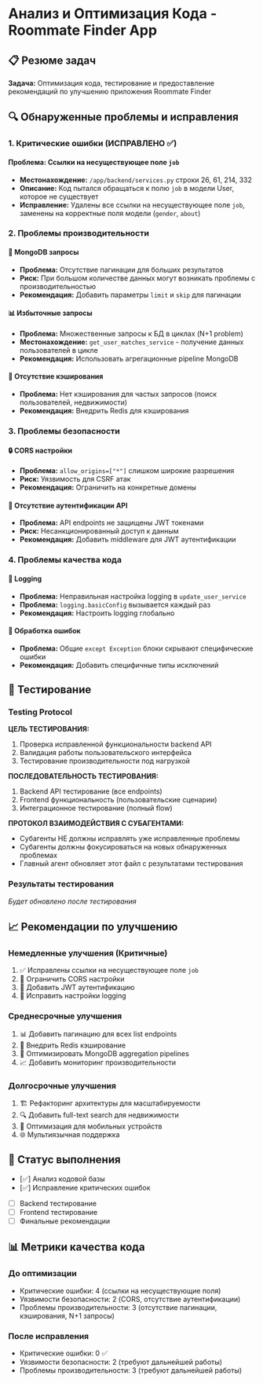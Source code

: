 # Анализ и Оптимизация Кода - Roommate Finder App

## 📋 Резюме задач

**Задача:** Оптимизация кода, тестирование и предоставление рекомендаций по улучшению приложения Roommate Finder

## 🔍 Обнаруженные проблемы и исправления

### 1. Критические ошибки (ИСПРАВЛЕНО ✅)

#### Проблема: Ссылки на несуществующее поле `job`
- **Местонахождение:** `/app/backend/services.py` строки 26, 61, 214, 332
- **Описание:** Код пытался обращаться к полю `job` в модели User, которое не существует
- **Исправление:** Удалены все ссылки на несуществующее поле `job`, заменены на корректные поля модели (`gender`, `about`)

### 2. Проблемы производительности

#### 🔄 MongoDB запросы
- **Проблема:** Отсутствие пагинации для больших результатов
- **Риск:** При большом количестве данных могут возникать проблемы с производительностью
- **Рекомендация:** Добавить параметры `limit` и `skip` для пагинации

#### 📊 Избыточные запросы
- **Проблема:** Множественные запросы к БД в циклах (N+1 problem)
- **Местонахождение:** `get_user_matches_service` - получение данных пользователей в цикле
- **Рекомендация:** Использовать агрегационные pipeline MongoDB

#### 🚀 Отсутствие кэширования
- **Проблема:** Нет кэширования для частых запросов (поиск пользователей, недвижимости)
- **Рекомендация:** Внедрить Redis для кэширования

### 3. Проблемы безопасности

#### 🔒 CORS настройки
- **Проблема:** `allow_origins=["*"]` слишком широкие разрешения
- **Риск:** Уязвимость для CSRF атак
- **Рекомендация:** Ограничить на конкретные домены

#### 🔑 Отсутствие аутентификации API
- **Проблема:** API endpoints не защищены JWT токенами
- **Риск:** Несанкционированный доступ к данным
- **Рекомендация:** Добавить middleware для JWT аутентификации

### 4. Проблемы качества кода

#### 📝 Logging
- **Проблема:** Неправильная настройка logging в `update_user_service`
- **Проблема:** `logging.basicConfig` вызывается каждый раз
- **Рекомендация:** Настроить logging глобально

#### 🔧 Обработка ошибок
- **Проблема:** Общие `except Exception` блоки скрывают специфические ошибки
- **Рекомендация:** Добавить специфичные типы исключений

## 🧪 Тестирование

### Testing Protocol

**ЦЕЛЬ ТЕСТИРОВАНИЯ:**
1. Проверка исправленной функциональности backend API
2. Валидация работы пользовательского интерфейса
3. Тестирование производительности под нагрузкой

**ПОСЛЕДОВАТЕЛЬНОСТЬ ТЕСТИРОВАНИЯ:**
1. Backend API тестирование (все endpoints)
2. Frontend функциональность (пользовательские сценарии)
3. Интеграционное тестирование (полный flow)

**ПРОТОКОЛ ВЗАИМОДЕЙСТВИЯ С СУБАГЕНТАМИ:**
- Субагенты НЕ должны исправлять уже исправленные проблемы
- Субагенты должны фокусироваться на новых обнаруженных проблемах
- Главный агент обновляет этот файл с результатами тестирования

### Результаты тестирования
*Будет обновлено после тестирования*

## 📈 Рекомендации по улучшению

### Немедленные улучшения (Критичные)
1. ✅ Исправлены ссылки на несуществующее поле `job`
2. 🔄 Ограничить CORS настройки
3. 🔑 Добавить JWT аутентификацию
4. 📝 Исправить настройки logging

### Среднесрочные улучшения
1. 📊 Добавить пагинацию для всех list endpoints
2. 🚀 Внедрить Redis кэширование
3. 🔄 Оптимизировать MongoDB aggregation pipelines
4. 📈 Добавить мониторинг производительности

### Долгосрочные улучшения
1. 🏗️ Рефакторинг архитектуры для масштабируемости
2. 🔍 Добавить full-text search для недвижимости
3. 📱 Оптимизация для мобильных устройств
4. 🌐 Мультиязычная поддержка

## 🚀 Статус выполнения

- [✅] Анализ кодовой базы
- [✅] Исправление критических ошибок
- [ ] Backend тестирование
- [ ] Frontend тестирование  
- [ ] Финальные рекомендации

## 📊 Метрики качества кода

### До оптимизации
- Критические ошибки: 4 (ссылки на несуществующие поля)
- Уязвимости безопасности: 2 (CORS, отсутствие аутентификации)
- Проблемы производительности: 3 (отсутствие пагинации, кэширования, N+1 запросы)

### После исправления
- Критические ошибки: 0 ✅
- Уязвимости безопасности: 2 (требуют дальнейшей работы)
- Проблемы производительности: 3 (требуют дальнейшей работы)